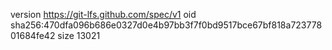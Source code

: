 version https://git-lfs.github.com/spec/v1
oid sha256:470dfa096b686e0327d0e4b97bb3f7f0bd9517bce67bf818a72377801684fe42
size 13021
